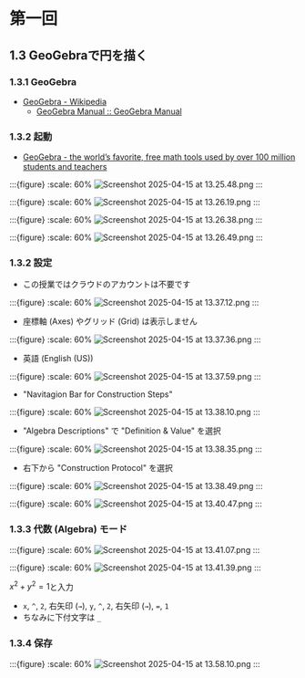 # 第一回
## 1.3 GeoGebraで円を描く
### 1.3.1 GeoGebra

* [GeoGebra - Wikipedia](https://en.wikipedia.org/wiki/GeoGebra)
    * [GeoGebra Manual :: GeoGebra Manual](https://geogebra.github.io/docs/manual/en/)

### 1.3.2 起動

* [GeoGebra - the world’s favorite, free math tools used by over 100 million students and teachers](https://www.geogebra.org/)

:::{figure}
:scale: 60%
![Screenshot 2025-04-15 at 13.25.48.png](013_geogebra_files/d935f474-7250-466c-b362-ce544d464bdd.png)
:::

:::{figure}
:scale: 60%
![Screenshot 2025-04-15 at 13.26.19.png](013_geogebra_files/fa19dc21-26bf-4e27-9304-495fe312b625.png)
:::

:::{figure}
:scale: 60%
![Screenshot 2025-04-15 at 13.26.38.png](013_geogebra_files/61f1d070-bf2d-4709-b342-3a959ef54ad4.png)
:::

:::{figure}
:scale: 60%
![Screenshot 2025-04-15 at 13.26.49.png](013_geogebra_files/703d1502-b6fc-4df6-af61-0865821dcc77.png)
:::

### 1.3.2 設定

* この授業ではクラウドのアカウントは不要です

:::{figure}
:scale: 60%
![Screenshot 2025-04-15 at 13.37.12.png](013_geogebra_files/1b4cd9c4-15fb-40f1-8f23-cbdbb14cf2a5.png)
:::

* 座標軸 (Axes) やグリッド (Grid) は表示しません

:::{figure}
:scale: 60%
![Screenshot 2025-04-15 at 13.37.36.png](013_geogebra_files/6f881add-d027-452e-a327-05dd5d3f3455.png)
:::

* 英語 (English (US))

:::{figure}
:scale: 60%
![Screenshot 2025-04-15 at 13.37.59.png](013_geogebra_files/f58f6108-6c6a-4cd7-966a-5a4c33d93d8c.png)
:::

* "Navitagion Bar for Construction Steps"

:::{figure}
:scale: 60%
![Screenshot 2025-04-15 at 13.38.10.png](013_geogebra_files/276a4147-bf86-4cde-b083-baa33fd24596.png)
:::

* "Algebra Descriptions" で "Definition & Value" を選択

:::{figure}
:scale: 60%
![Screenshot 2025-04-15 at 13.38.35.png](013_geogebra_files/3d148d27-600d-4fda-933d-e84070f6254b.png)
:::

* 右下から "Construction Protocol" を選択

:::{figure}
:scale: 60%
![Screenshot 2025-04-15 at 13.38.49.png](013_geogebra_files/851f892e-389c-4376-aea6-07cb6c1da834.png)
:::

:::{figure}
:scale: 60%
![Screenshot 2025-04-15 at 13.40.47.png](013_geogebra_files/69a24f5d-025c-4079-8840-140903faa73e.png)
:::

### 1.3.3 代数 (Algebra) モード

:::{figure}
:scale: 60%
![Screenshot 2025-04-15 at 13.41.07.png](013_geogebra_files/23cc19cd-42e1-4a97-b632-8aa9b68aeadd.png)
:::

:::{figure}
:scale: 60%
![Screenshot 2025-04-15 at 13.41.39.png](013_geogebra_files/3e6aae3d-2f32-4db6-821d-2c9cf441e312.png)
:::

$x^2+y^2=1$と入力

* `x`, `^`, `2`, 右矢印 (`→`), `y`, `^`, `2`, 右矢印 (`→`), `=`, `1`
* ちなみに下付文字は `_`

### 1.3.4 保存

:::{figure}
:scale: 60%
![Screenshot 2025-04-15 at 13.58.10.png](013_geogebra_files/3db83666-2dd5-47d5-807f-25b4b87be413.png)
:::


```python

```

